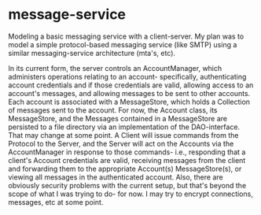 # message-service
Modeling a basic messaging service with a client-server. My plan was to model a simple protocol-based messaging service (like SMTP) using a similar 
messaging-service architecture (mta's, etc). 

In its current form, the server controls an AccountManager, which administers operations relating to an account- specifically, authenticating account credentials and if those credentials are valid, allowing access to an account's messages, and allowing messages to be sent to other accounts. Each account is associated with a MessageStore, which holds a Collection of messages sent to the account. For now, the Account class, its MessageStore, and the Messages contained in a MessageStore are persisted to a file directory via an implementation of the DAO-interface. That may change at some point.
A Client will issue commands from the Protocol to the Server, and the Server will act on the Accounts via the AccountManager in response to those commands- i.e., responding that a client's Account credentials are valid, receiving messages from the client and forwarding them to the appropriate Account(s) MessageStore(s), or viewing all messages in the authenticated account.
Also, there are obviously security problems with the current setup, but that's beyond the scope of what I was trying to do- for now. I may try to encrypt connections, messages, etc at some point.

